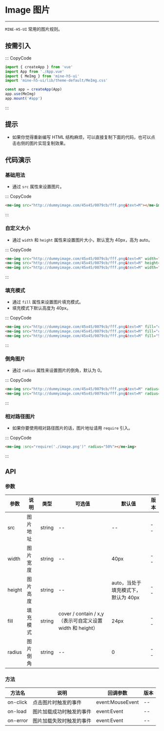 # Image 图片

---

`MINE-H5-UI` 常用的图片规则。

## 按需引入

::: CopyCode

```JavaScript
import { createApp } from 'vue'
import App from './App.vue'
import { MeImg } from 'mine-h5-ui'
import 'mine-h5-ui/lib/theme-default/MeImg.css'

const app = createApp(App)
app.use(MeImg)
app.mount('#app')
```

:::

## 提示

- 如果你觉得重新编写 HTML 结构麻烦，可以直接复制下面的代码，也可以点击右侧的图片实现复制效果。

## 代码演示

### 基础用法

- 通过 `src` 属性来设置图片。

::: CopyCode

```HTML
<me-img src="http://dummyimage.com/45x45/0079cb/fff.png&text=M"></me-img>
```

:::

### 自定义大小

- 通过 `width` 和 `height` 属性来设置图片大小，默认宽为 40px，高为 auto。

::: CopyCode

```HTML
<me-img src="http://dummyimage.com/45x45/0079cb/fff.png&text=M" width="45px"></me-img>
<me-img src="http://dummyimage.com/45x45/0079cb/fff.png&text=M" height="45px"></me-img>
<me-img src="http://dummyimage.com/45x45/0079cb/fff.png&text=M" width="45px" height="45px"></me-img>
```

:::

### 填充模式

- 通过 `fill` 属性来设置图片填充模式。
- 填充模式下默认高度为 40px。

::: CopyCode

```HTML
<me-img src="http://dummyimage.com/45x45/0079cb/fff.png&text=M" fill="cover"></me-img>
<me-img src="http://dummyimage.com/45x45/0079cb/fff.png&text=M" fill="contain"></me-img>
<me-img src="http://dummyimage.com/45x45/0079cb/fff.png&text=M" fill="50% auto"></me-img>
```

:::

### 倒角图片

- 通过 `radius` 属性来设置图片的倒角，默认为 0。

::: CopyCode

```HTML
<me-img src="http://dummyimage.com/45x45/0079cb/fff.png&text=M" radius="50%"></me-img>
<me-img src="http://dummyimage.com/45x45/0079cb/fff.png&text=M" radius="6px"></me-img>
```

:::

### 相对路径图片

- 如果你要使用相对路径图片的话，图片地址请用 `require` 引入。

::: CopyCode

```HTML
<me-img :src="require('./image.png')" radius="50%"></me-img>
```

:::

## API

### 参数

| 参数   | 说明     | 类型   | 可选值                                                    | 默认值                              | 版本 |
| ------ | -------- | ------ | --------------------------------------------------------- | ----------------------------------- | ---- |
| src    | 图片地址 | string | --                                                        | --                                  | --   |
| width  | 图片宽度 | string | --                                                        | 40px                                | --   |
| height | 图片高度 | string | --                                                        | auto，当处于填充模式下，默认为 40px | --   |
| fill   | 填充模式 | string | cover / contain / x,y（表示可自定义设置 width 和 height） | 24px                                | --   |
| radius | 图片倒角 | string | --                                                        | 0                                   | --   |

### 方法

| 方法名   | 说明                     | 回调参数         | 版本 |
| -------- | ------------------------ | ---------------- | ---- |
| on-click | 点击图片时触发的事件     | event:MouseEvent | --   |
| on-load  | 图片加载成功时触发的事件 | event:Event      | --   |
| on-error | 图片加载失败时触发的事件 | event:Event      | --   |
